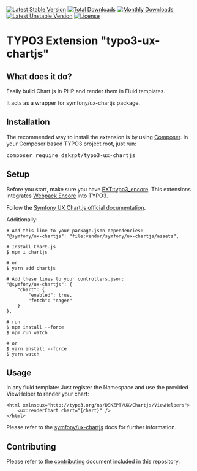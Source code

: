 [![Latest Stable Version](http://poser.pugx.org/dskzpt/typo3-ux-chartjs/v)](https://packagist.org/packages/dskzpt/typo3-ux-chartjs)
[![Total Downloads](http://poser.pugx.org/dskzpt/typo3-ux-chartjs/downloads)](https://packagist.org/packages/dskzpt/typo3-ux-chartjs)
[![Monthly Downloads](http://poser.pugx.org/dskzpt/typo3-ux-chartjs/d/monthly)](https://packagist.org/packages/dskzpt/typo3-ux-chartjs)
[![Latest Unstable Version](http://poser.pugx.org/dskzpt/typo3-ux-chartjs/v/unstable)](https://packagist.org/packages/dskzpt/typo3-ux-chartjs)
[![License](http://poser.pugx.org/dskzpt/typo3-ux-chartjs/license)](https://packagist.org/packages/dskzpt/typo3-ux-chartjs)

TYPO3 Extension "typo3-ux-chartjs"
=================================

## What does it do?
Easily build Chart.js in PHP and render them in Fluid templates.

It acts as a wrapper for symfony/ux-chartjs package.

## Installation
The recommended way to install the extension is by
using [Composer](https://getcomposer.org/). In your Composer based TYPO3 project
root, just run:
<pre>composer require dskzpt/typo3-ux-chartjs</pre>

## Setup
Before you start, make sure you have [EXT:typo3_encore](https://github.com/sabbelasichon/typo3_encore).
This extensions integrates [Webpack Encore](https://symfony.com/doc/current/frontend.html) into TYPO3.

Follow the [Symfony UX Chart.js official documentation](https://symfony.com/bundles/ux-chartjs/current/index.html).

Additionally:

    # Add this line to your package.json dependencies:
    "@symfony/ux-chartjs": "file:vendor/symfony/ux-chartjs/assets",

    # Install Chart.js
    $ npm i chartjs

    # or
    $ yarn add chartjs

    # Add these lines to your controllers.json:
    "@symfony/ux-chartjs": {
        "chart": {
            "enabled": true,
            "fetch": "eager"
        }
    },

    # run
    $ npm install --force
    $ npm run watch

    # or
    $ yarn install --force
    $ yarn watch

## Usage
In any fluid template: Just register the Namespace and use the provided ViewHelper to render your chart:

    <html xmlns:ux="http://typo3.org/ns/DSKZPT/UX/Chartjs/ViewHelpers">
        <ux:renderChart chart="{chart}" />
    </html>

Please refer to the [symfony/ux-chartjs](https://ux.symfony.com/chartjs) docs for further information.

## Contributing

Please refer to the [contributing](CONTRIBUTING.md) document included in this
repository.
